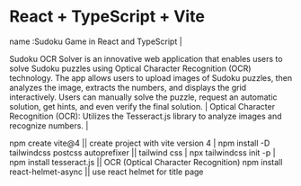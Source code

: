 # React + TypeScript + Vite
name :Sudoku Game in React and TypeScript | 

Sudoku OCR Solver is an innovative web application that enables users to solve Sudoku puzzles using Optical Character Recognition (OCR) technology. The app allows users to upload images of Sudoku puzzles, then analyzes the image, extracts the numbers, and displays the grid interactively. Users can manually solve the puzzle, request an automatic solution, get hints, and even verify the final solution. |
Optical Character Recognition (OCR): Utilizes the Tesseract.js library to analyze images and recognize numbers. |


 npm create vite@4 || create project with vite version 4  |
 npm install -D tailwindcss postcss autoprefixer || tailwind css | 
 npx tailwindcss init -p | 
 npm install tesseract.js || OCR (Optical Character Recognition)
 npm install react-helmet-async || use react helmet for title page 

 

 

